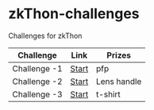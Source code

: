 # zkThon-challenges
Challenges for zkThon


| Challenge | Link | Prizes |
| - | - | - |
| Challenge -1 | [Start](https://github.com/Polygon-Advocates/zkThon-challenges/blob/main/challenge-1.md) | pfp |
| Challenge -2 | [Start](https://github.com/Polygon-Advocates/zkThon-challenges/blob/main/challenge-2.md) | Lens handle |
| Challenge -3 | [Start](https://github.com/Polygon-Advocates/zkThon-challenges/blob/main/challenge-3.md) | t-shirt |

